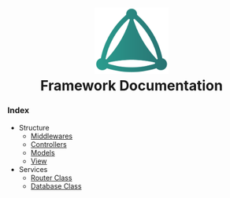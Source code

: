 <h1 align="center">
 <img src="https://github.com/connellr023/gratis/blob/main/public/images/logo_small.png?raw=true" width="150px" />
 <br />
 <div>Framework Documentation</div>
</h1>

### Index
- Structure
    - [Middlewares](MIDDLEWARES.md)
    - [Controllers](CONTROLLERS.md)
    - [Models](MODELS.md)
    - [View](VIEW.md)
- Services
    - [Router Class](ROUTER.md)
    - [Database Class](DATABASE.md)